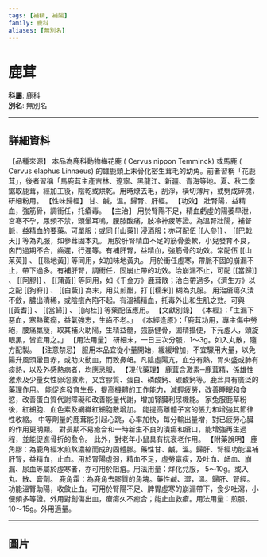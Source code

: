 ```yaml
---
tags: [補精, 補陽]
family: 鹿科
aliases: [無別名]
---
```


# 鹿茸

**科屬**: 鹿科  
**別名**: 無別名  

---

## 詳細資料
【品種來源】
本品為鹿科動物梅花鹿 (
Cervus nippon
Temminck) 或馬鹿 (
Cervus elaphus
Linnaeus) 的雄鹿頭上末骨化密生茸毛的幼角。前者習稱「花鹿茸」，後者習稱「馬鹿茸主產吉林、遼寧、黑龍江、新疆、青海等地。夏、秋二季鋸取鹿茸，經加工後，陰乾或烘乾。用時燎去毛，刮淨，橫切薄片，或劈成碎塊，研細粉用。
【性味歸經】
甘、鹹，溫。歸腎、肝經。
【功效】
壯腎陽，益精血，強筋骨，調衝任，托瘡毒。
【主治】
用於腎陽不足，精血虧虛的陽萎早泄，宮寒不孕，尿頻不禁，頭暈耳鳴，腰膝酸痛，肢冷神疲等證。為溫腎壯陽，補督脈，益精血的要藥。可單服；或同 [[山藥]] 浸酒服；亦可配伍 [[人參]] 、 [[巴戟天]] 等為丸服，如參茸固本丸。
用於肝腎精血不足的筋骨萎軟，小兒發育不良，囟門過期不合，齒遲，行遲等。有補肝腎，益精血，強筋骨的功效。常配伍 [[山茱萸]] 、 [[熟地黃]] 等同用，如加味地黃丸。
用於衝任虛寒，帶脈不固的崩漏不止，帶下過多。有補肝腎，調衝任，固崩止帶的功效。治崩漏不止，可配 [[當歸]] 、 [[阿膠]] 、 [[蒲黃]] 等同用，如《千金方》鹿茸散；治白帶過多，《濟生方》以之配 [[狗脊]] 、 [[白蘞]] 為末，用艾煎醋，打 [[糯米]] 糊為丸服。
用治瘡瘍久潰不斂，膿出清稀，或陰疽內陷不起。有溫補精血，托毒外出和生肌之效。可與 [[黃耆]] 、 [[當歸]] 、 [[肉桂]] 等藥配伍應用。
【文獻別錄】
《本經》：「主漏下惡血，寒熱驚癇，益氣強志，生齒不老。」
《本經逢原》：「鹿茸功用，專主傷中勞絕，腰痛羸瘦，取其補火助陽，生精益髓，強筋健骨，固精攝便，下元虛人，頭旋眼黑，皆宜用之。」
【用法用量】
研細末，一日三次分服，1～3g。如入丸散，隨方配製。
【注意禁忌】
服用本品宜從小量開始，緩緩增加，不宜驟用大量，以免陽升風頭暈目赤，或助火動血，而致鼻衄。凡陰虛陽亢，血分有熱，胃火盛或肺有痰熱，以及外感熱病者，均應忌服。
【現代藥理】
鹿茸含激素─鹿茸精，係雄性激素及少量女性卵泡激素，又含膠質、蛋白、磷酸鈣、碳酸鈣等。鹿茸具有廣泛的藥理作用。
能促進發育生長，提高機體的工作能力，減輕疲勞，改善睡眠和食慾，改善蛋白質代謝障礙和改善能量代謝，增加腎臟利尿機能。
家兔服鹿草粉後，紅細胞、血色素及網織紅細胞數增加。
能提高離體子宮的張力和增強其節律性收縮。
中等劑量的鹿茸能引起心跳，心率加快，每分輸出量增，對已疲勞心臟的作用更明顯。
對長期不易癒合和一時新生不良的潰瘍和瘡口，能增強再生過程，並能促進骨折的愈令。
此外，對老年小鼠具有抗衰老作用。
【附藥說明】
鹿角膠：為鹿角經水煎熬濃縮而成的固體膠。藥性甘、鹹，溫。歸肝、腎經功能溫補肝腎，益精血，止血。用於腎陽虛弱，精血不足，虛勞羸瘦，及吐血、衄血、崩漏、尿血等屬於虛寒者，亦可用於阻疽。用法用量：烊化兌服， 5～10g。或入丸、散、膏劑。
鹿角霜：為鹿角去膠質的角塊。藥性鹹、澀，溫。歸肝、腎經。功能溫腎助陽，收斂止血。可用於腎陽不足、脾胃虛寒的崩漏帶下，食少吐瀉，小便頻多等證。外用對創傷出血，瘡瘍久不癒合；能止血救瘡。用法用量：煎服，10～15g。外用適量。

---

## 圖片
